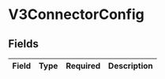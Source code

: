 # V3ConnectorConfig


## Fields

| Field       | Type        | Required    | Description |
| ----------- | ----------- | ----------- | ----------- |